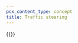 ```yaml
---
pcx_content_type: concept
title: Traffic steering
---
```




{{<render file="_ecmp-flow-hashing.md">}}

